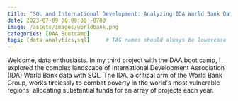 ```yaml
---
title: "SQL and International Development: Analyzing IDA World Bank Data"
date: 2023-07-09 00:00:00 -0700
image: /assets/images/worldbank.png
categories: [DAA Bootcamp]
tags: [data analytics,sql]     # TAG names should always be lowercase
---
```


Welcome, data enthusiasts. In my third project with the DAA boot camp, I explored the complex landscape of International Development Association (IDA) World Bank data with SQL. The IDA, a critical arm of the World Bank Group, works tirelessly to combat poverty in the world's most vulnerable regions, allocating substantial funds for an array of projects each year.

